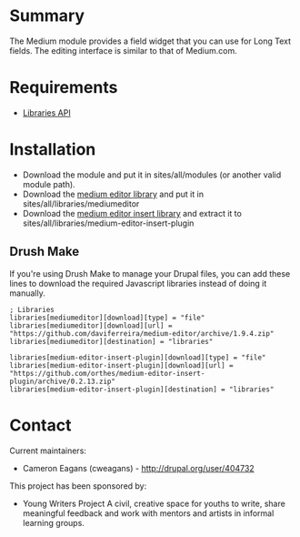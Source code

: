 # Summary

The Medium module provides a field widget that you can use for Long Text fields.
The editing interface is similar to that of Medium.com.

# Requirements

* [Libraries API](https://www.drupal.org/project/libraries)

# Installation

* Download the module and put it in sites/all/modules (or another valid module path).
* Download the [medium editor library](https://github.com/daviferreira/medium-editor/archive/1.9.4.zip) and put it in sites/all/libraries/mediumeditor
* Download the [medium editor insert library](https://github.com/orthes/medium-editor-insert-plugin/archive/0.2.13.zip) and extract it to sites/all/libraries/medium-editor-insert-plugin

## Drush Make

If you're using Drush Make to manage your Drupal files, you can add these lines
to download the required Javascript libraries instead of doing it manually.

    ; Libraries
    libraries[mediumeditor][download][type] = "file"
    libraries[mediumeditor][download][url] = "https://github.com/daviferreira/medium-editor/archive/1.9.4.zip"
    libraries[mediumeditor][destination] = "libraries"

    libraries[medium-editor-insert-plugin][download][type] = "file"
    libraries[medium-editor-insert-plugin][download][url] = "https://github.com/orthes/medium-editor-insert-plugin/archive/0.2.13.zip"
    libraries[medium-editor-insert-plugin][destination] = "libraries"

# Contact

Current maintainers:
* Cameron Eagans (cweagans) - http://drupal.org/user/404732

This project has been sponsored by:
* Young Writers Project
  A civil, creative space for youths to write, share meaningful feedback and
  work with mentors and artists in informal learning groups.
